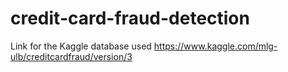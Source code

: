 # credit-card-fraud-detection


Link for the Kaggle database used https://www.kaggle.com/mlg-ulb/creditcardfraud/version/3
